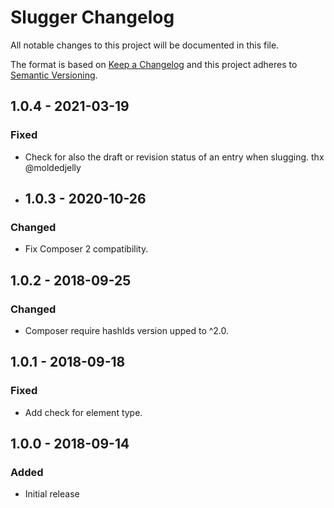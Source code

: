 # Slugger Changelog

All notable changes to this project will be documented in this file.

The format is based on [Keep a Changelog](http://keepachangelog.com/) and this project adheres to [Semantic Versioning](http://semver.org/).

## 1.0.4 - 2021-03-19
### Fixed
- Check for also the draft or revision status of an entry when slugging. thx @moldedjelly

- ## 1.0.3 - 2020-10-26
### Changed
- Fix Composer 2 compatibility.

## 1.0.2 - 2018-09-25
### Changed
- Composer require hashIds version upped to ^2.0.

## 1.0.1 - 2018-09-18
### Fixed
- Add check for element type.

## 1.0.0 - 2018-09-14
### Added
- Initial release
